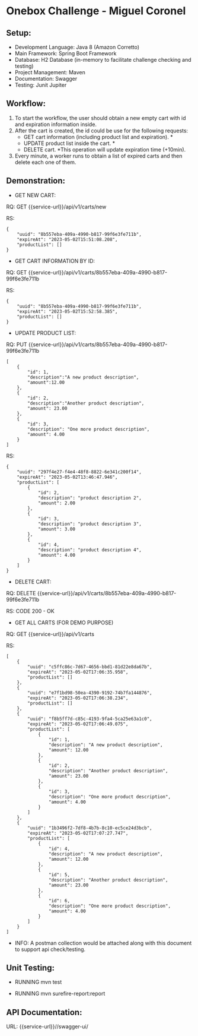 # Onebox Challenge - Miguel Coronel

## Setup:
- Development Language: Java 8 (Amazon Corretto)
- Main Framework: Spring Boot Framework
- Database: H2 Database (in-memory to facilitate challenge checking and testing) 
- Project Management: Maven
- Documentation: Swagger
- Testing: Junit Jupiter

## Workflow:
1. To start the workflow, the user should obtain a new empty cart with id and expiration information inside.
2. After the cart is created, the id could be use for the following requests:
    - GET cart information (including product list and expiration). *
    - UPDATE product list inside the cart. *
    - DELETE cart.
  *This operation will update expiration time (+10min).
3. Every minute, a worker runs to obtain a list of expired carts and then delete each one of them.


## Demonstration:

- GET NEW CART:

RQ:
GET {{service-url}}/api/v1/carts/new

RS:
```
{
    "uuid": "8b557eba-409a-4990-b817-99f6e3fe711b",
    "expireAt": "2023-05-02T15:51:08.208",
    "productList": []
}
```

- GET CART INFORMATION BY ID:

RQ:
GET {{service-url}}/api/v1/carts/8b557eba-409a-4990-b817-99f6e3fe711b

RS:
```
{
    "uuid": "8b557eba-409a-4990-b817-99f6e3fe711b",
    "expireAt": "2023-05-02T15:52:58.385",
    "productList": []
}
```

- UPDATE PRODUCT LIST:

RQ:
PUT {{service-url}}/api/v1/carts/8b557eba-409a-4990-b817-99f6e3fe711b
```
[
    {
        "id": 1,
        "description":"A new product description",
        "amount":12.00
    },
    {
        "id": 2,
        "description":"Another product description",
        "amount": 23.00
    },
    {
        "id": 3,
        "description": "One more product description",
        "amount": 4.00
    }
]
```

RS:
```
{
    "uuid": "297f4e27-f4e4-48f8-8822-6e341c200f14",
    "expireAt": "2023-05-02T13:46:47.946",
    "productList": [
        {
            "id": 2,
            "description": "product description 2",
            "amount": 2.00
        },
        {
            "id": 3,
            "description": "product description 3",
            "amount": 3.00
        },
        {
            "id": 4,
            "description": "product description 4",
            "amount": 4.00
        }
    ]
}
```

- DELETE CART:

RQ:
DELETE {{service-url}}/api/v1/carts/8b557eba-409a-4990-b817-99f6e3fe711b

RS:
CODE 200 - OK


- GET ALL CARTS (FOR DEMO PURPOSE)

RQ:
GET {{service-url}}/api/v1/carts

RS:
```
[
    {
        "uuid": "c5ffc86c-7d67-4656-bbd1-81d22e8da67b",
        "expireAt": "2023-05-02T17:06:35.958",
        "productList": []
    },
    {
        "uuid": "e7f1bd98-50ea-4390-9192-74b7fa144876",
        "expireAt": "2023-05-02T17:06:38.234",
        "productList": []
    },
    {
        "uuid": "f8b5ff7d-c85c-4193-9fa4-5ca25e63a1c0",
        "expireAt": "2023-05-02T17:06:49.075",
        "productList": [
            {
                "id": 1,
                "description": "A new product description",
                "amount": 12.00
            },
            {
                "id": 2,
                "description": "Another product description",
                "amount": 23.00
            },
            {
                "id": 3,
                "description": "One more product description",
                "amount": 4.00
            }
        ]
    },
    {
        "uuid": "1b3496f2-7df8-4b7b-8c10-ec5ce24d3bcb",
        "expireAt": "2023-05-02T17:07:27.747",
        "productList": [
            {
                "id": 4,
                "description": "A new product description",
                "amount": 12.00
            },
            {
                "id": 5,
                "description": "Another product description",
                "amount": 23.00
            },
            {
                "id": 6,
                "description": "One more product description",
                "amount": 4.00
            }
        ]
    }
]
```

- INFO: A postman collection would be attached along with this document to support api check/testing.

## Unit Testing:
- RUNNING mvn test

- RUNNING mvn surefire-report:report

## API Documentation:
URL: {{service-url}}//swagger-ui/
